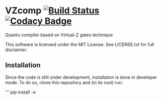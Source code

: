 # VZcomp [![Build Status](https://travis-ci.org/elrama-/VZcomp.svg?branch=master)](https://travis-ci.org/elrama-/VZcomp) [![Codacy Badge](https://api.codacy.com/project/badge/Grade/f0392f5ac26d440bb7329a3bbc52f3a4)](https://www.codacy.com/app/elrama-/VZcomp?utm_source=github.com&amp;utm_medium=referral&amp;utm_content=elrama-/VZcomp&amp;utm_campaign=Badge_Grade)

Quantu compiler based on Virtual-Z gates technique

This software is licensed under the MIT License. See LICENSE.txt for full disclaimer.


## Installation

Since the code is still under development, installation is done in developer mode. To do so, clone this repository and (in its root) run:

'''
pip install -e
